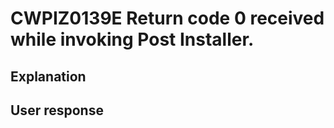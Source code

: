 # CWPIZ0139E Return code 0 received while invoking Post Installer.

## Explanation

## User response